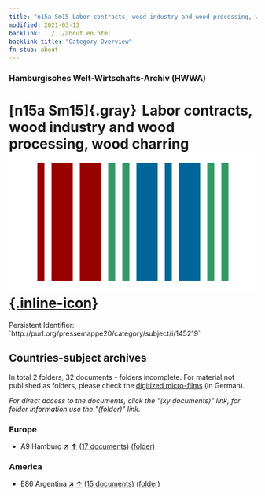 ```yaml
---
title: "n15a Sm15 Labor contracts, wood industry and wood processing, wood charring"
modified: 2021-03-13
backlink: ../../about.en.html
backlink-title: "Category Overview"
fn-stub: about
---
```


### Hamburgisches Welt-Wirtschafts-Archiv (HWWA)

# [n15a Sm15]{.gray}&#8201; Labor contracts, wood industry and wood processing, wood charring &#160; [![Wikidata](/images/Wikidata-logo.svg "Wikidata"){.inline-icon}](http://www.wikidata.org/entity/Q104710811)

<div class="hint">Persistent Identifier: `http://purl.org/pressemappe20/category/subject/i/145219`</div>







## Countries-subject archives





In total 2 folders, 32 documents - folders incomplete.
For material not published as folders, please check the [digitized micro-films](/film/h1_sh.de.html) (in German).

_For direct access to the documents, click the "(xy documents)" link, for folder information use the "(folder)" link._



### Europe

- A9 Hamburg [**&nearr;**](../../../geo/i/140905/about.en.html "Hamburg (all folders)") [**&uarr;**](../../../geo/about.en.html#A9 "Country category system") (<a href="https://pm20.zbw.eu/iiifview/folder/sh/140905,145219" title="about: Hamburg : Labor contracts, wood industry and wood processing, wood charring" target="_blank">17 documents</a>) ([folder](../../../../folder/sh/1409xx/140905/1452xx/145219/about.en.html))

### America

- E86 Argentina [**&nearr;**](../../../geo/i/141692/about.en.html "Argentina (all folders)") [**&uarr;**](../../../geo/about.en.html#E86 "Country category system") (<a href="https://pm20.zbw.eu/iiifview/folder/sh/141692,145219" title="about: Argentina : Labor contracts, wood industry and wood processing, wood charring" target="_blank">15 documents</a>) ([folder](../../../../folder/sh/1416xx/141692/1452xx/145219/about.en.html))








